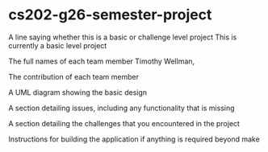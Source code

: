 # cs202-g26-semester-project

A line saying whether this is a basic or challenge level project
    This is currently a basic level project


The full names of each team member
	Timothy Wellman, 
    
	
The contribution of each team member
	
	
	
	
	
A UML diagram showing the basic design





A section detailing issues, including any functionality that is missing




A section detailing the challenges that you encountered in the project




Instructions for building the application if anything is required beyond make




